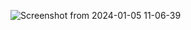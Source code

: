 
![Screenshot from 2024-01-05 11-06-39](https://github.com/sathvik9105/amfoss-tasks2/assets/140332784/f4747082-1944-4e3f-bed0-213fc9bac208)
